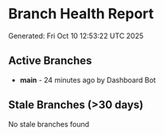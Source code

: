 # Branch Health Report
Generated: Fri Oct 10 12:53:22 UTC 2025

## Active Branches
- **main** - 24 minutes ago by Dashboard Bot

## Stale Branches (>30 days)
No stale branches found
